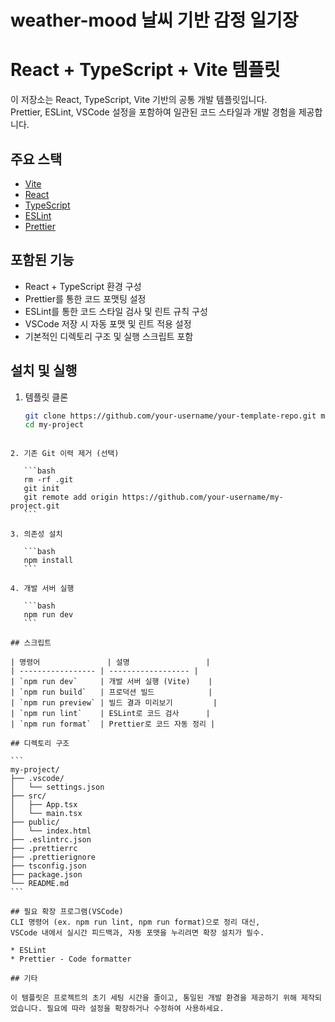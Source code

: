 # weather-mood 날씨 기반 감정 일기장

# React + TypeScript + Vite 템플릿

이 저장소는 React, TypeScript, Vite 기반의 공통 개발 템플릿입니다.  
Prettier, ESLint, VSCode 설정을 포함하여 일관된 코드 스타일과 개발 경험을 제공합니다.

## 주요 스택

- [Vite](https://vitejs.dev/)
- [React](https://reactjs.org/)
- [TypeScript](https://www.typescriptlang.org/)
- [ESLint](https://eslint.org/)
- [Prettier](https://prettier.io/)

## 포함된 기능

- React + TypeScript 환경 구성
- Prettier를 통한 코드 포맷팅 설정
- ESLint를 통한 코드 스타일 검사 및 린트 규칙 구성
- VSCode 저장 시 자동 포맷 및 린트 적용 설정
- 기본적인 디렉토리 구조 및 실행 스크립트 포함

## 설치 및 실행

1. 템플릿 클론
   ```bash
   git clone https://github.com/your-username/your-template-repo.git my-project
   cd my-project
````

2. 기존 Git 이력 제거 (선택)

   ```bash
   rm -rf .git
   git init
   git remote add origin https://github.com/your-username/my-project.git
   ```

3. 의존성 설치

   ```bash
   npm install
   ```

4. 개발 서버 실행

   ```bash
   npm run dev
   ```

## 스크립트

| 명령어               | 설명                 |
| ----------------- | ------------------ |
| `npm run dev`     | 개발 서버 실행 (Vite)    |
| `npm run build`   | 프로덕션 빌드            |
| `npm run preview` | 빌드 결과 미리보기         |
| `npm run lint`    | ESLint로 코드 검사      |
| `npm run format`  | Prettier로 코드 자동 정리 |

## 디렉토리 구조

```
my-project/
├── .vscode/
│   └── settings.json
├── src/
│   ├── App.tsx
│   └── main.tsx
├── public/
│   └── index.html
├── .eslintrc.json
├── .prettierrc
├── .prettierignore
├── tsconfig.json
├── package.json
└── README.md
```

## 필요 확장 프로그램(VSCode)
CLI 명령어 (ex. npm run lint, npm run format)으로 정리 대신,
VSCode 내에서 실시간 피드백과, 자동 포맷을 누리려면 확장 설치가 필수.

* ESLint
* Prettier - Code formatter

## 기타

이 템플릿은 프로젝트의 초기 세팅 시간을 줄이고, 통일된 개발 환경을 제공하기 위해 제작되었습니다. 필요에 따라 설정을 확장하거나 수정하여 사용하세요.


